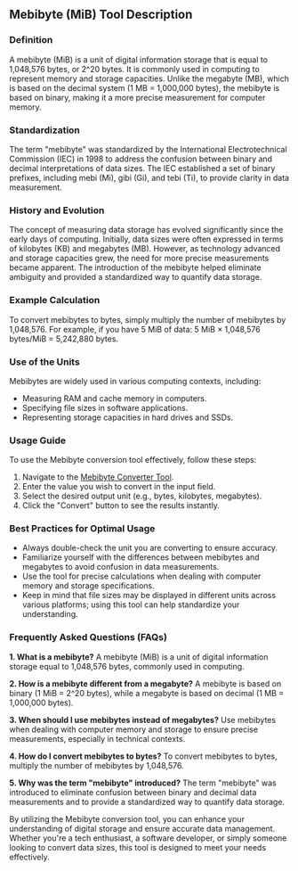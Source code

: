 ## Mebibyte (MiB) Tool Description

### Definition
A mebibyte (MiB) is a unit of digital information storage that is equal to 1,048,576 bytes, or 2^20 bytes. It is commonly used in computing to represent memory and storage capacities. Unlike the megabyte (MB), which is based on the decimal system (1 MB = 1,000,000 bytes), the mebibyte is based on binary, making it a more precise measurement for computer memory.

### Standardization
The term "mebibyte" was standardized by the International Electrotechnical Commission (IEC) in 1998 to address the confusion between binary and decimal interpretations of data sizes. The IEC established a set of binary prefixes, including mebi (Mi), gibi (Gi), and tebi (Ti), to provide clarity in data measurement.

### History and Evolution
The concept of measuring data storage has evolved significantly since the early days of computing. Initially, data sizes were often expressed in terms of kilobytes (KB) and megabytes (MB). However, as technology advanced and storage capacities grew, the need for more precise measurements became apparent. The introduction of the mebibyte helped eliminate ambiguity and provided a standardized way to quantify data storage.

### Example Calculation
To convert mebibytes to bytes, simply multiply the number of mebibytes by 1,048,576. For example, if you have 5 MiB of data:
5 MiB × 1,048,576 bytes/MiB = 5,242,880 bytes.

### Use of the Units
Mebibytes are widely used in various computing contexts, including:
- Measuring RAM and cache memory in computers.
- Specifying file sizes in software applications.
- Representing storage capacities in hard drives and SSDs.

### Usage Guide
To use the Mebibyte conversion tool effectively, follow these steps:
1. Navigate to the [Mebibyte Converter Tool](https://www.inayam.co/unit-converter/data_storage_si).
2. Enter the value you wish to convert in the input field.
3. Select the desired output unit (e.g., bytes, kilobytes, megabytes).
4. Click the "Convert" button to see the results instantly.

### Best Practices for Optimal Usage
- Always double-check the unit you are converting to ensure accuracy.
- Familiarize yourself with the differences between mebibytes and megabytes to avoid confusion in data measurements.
- Use the tool for precise calculations when dealing with computer memory and storage specifications.
- Keep in mind that file sizes may be displayed in different units across various platforms; using this tool can help standardize your understanding.

### Frequently Asked Questions (FAQs)

**1. What is a mebibyte?**
A mebibyte (MiB) is a unit of digital information storage equal to 1,048,576 bytes, commonly used in computing.

**2. How is a mebibyte different from a megabyte?**
A mebibyte is based on binary (1 MiB = 2^20 bytes), while a megabyte is based on decimal (1 MB = 1,000,000 bytes).

**3. When should I use mebibytes instead of megabytes?**
Use mebibytes when dealing with computer memory and storage to ensure precise measurements, especially in technical contexts.

**4. How do I convert mebibytes to bytes?**
To convert mebibytes to bytes, multiply the number of mebibytes by 1,048,576.

**5. Why was the term "mebibyte" introduced?**
The term "mebibyte" was introduced to eliminate confusion between binary and decimal data measurements and to provide a standardized way to quantify data storage.

By utilizing the Mebibyte conversion tool, you can enhance your understanding of digital storage and ensure accurate data management. Whether you're a tech enthusiast, a software developer, or simply someone looking to convert data sizes, this tool is designed to meet your needs effectively.